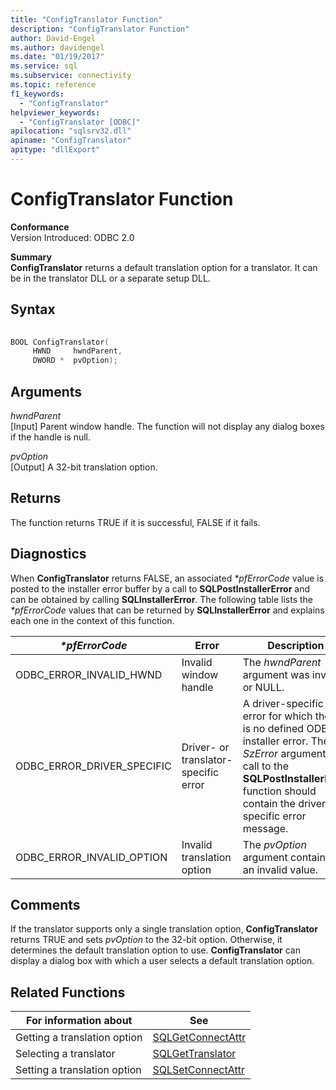 ```yaml
---
title: "ConfigTranslator Function"
description: "ConfigTranslator Function"
author: David-Engel
ms.author: davidengel
ms.date: "01/19/2017"
ms.service: sql
ms.subservice: connectivity
ms.topic: reference
f1_keywords:
  - "ConfigTranslator"
helpviewer_keywords:
  - "ConfigTranslator [ODBC]"
apilocation: "sqlsrv32.dll"
apiname: "ConfigTranslator"
apitype: "dllExport"
---
```

# ConfigTranslator Function
**Conformance**  
 Version Introduced: ODBC 2.0  
  
 **Summary**  
 **ConfigTranslator** returns a default translation option for a translator. It can be in the translator DLL or a separate setup DLL.  
  
## Syntax  
  
```cpp  
  
BOOL ConfigTranslator(  
     HWND     hwndParent,  
     DWORD *  pvOption);  
```  
  
## Arguments  
 *hwndParent*  
 [Input] Parent window handle. The function will not display any dialog boxes if the handle is null.  
  
 *pvOption*  
 [Output] A 32-bit translation option.  
  
## Returns  
 The function returns TRUE if it is successful, FALSE if it fails.  
  
## Diagnostics  
 When **ConfigTranslator** returns FALSE, an associated *\*pfErrorCode* value is posted to the installer error buffer by a call to **SQLPostInstallerError** and can be obtained by calling **SQLInstallerError**. The following table lists the *\*pfErrorCode* values that can be returned by **SQLInstallerError** and explains each one in the context of this function.  
  
|*\*pfErrorCode*|Error|Description|  
|---------------------|-----------|-----------------|  
|ODBC_ERROR_INVALID_HWND|Invalid window handle|The *hwndParent* argument was invalid or NULL.|  
|ODBC_ERROR_DRIVER_SPECIFIC|Driver- or translator-specific error|A driver-specific error for which there is no defined ODBC installer error. The *SzError* argument in a call to the **SQLPostInstallerError** function should contain the driver-specific error message.|  
|ODBC_ERROR_INVALID_OPTION|Invalid translation option|The *pvOption* argument contained an invalid value.|  
  
## Comments  
 If the translator supports only a single translation option, **ConfigTranslator** returns TRUE and sets *pvOption* to the 32-bit option. Otherwise, it determines the default translation option to use. **ConfigTranslator** can display a dialog box with which a user selects a default translation option.  
  
## Related Functions  
  
|For information about|See|  
|---------------------------|---------|  
|Getting a translation option|[SQLGetConnectAttr](../../../odbc/reference/syntax/sqlgetconnectattr-function.md)|  
|Selecting a translator|[SQLGetTranslator](../../../odbc/reference/syntax/sqlgettranslator-function.md)|  
|Setting a translation option|[SQLSetConnectAttr](../../../odbc/reference/syntax/sqlsetconnectattr-function.md)|
